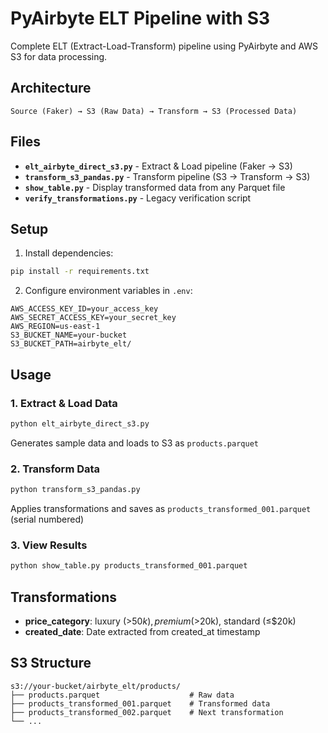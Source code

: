 # PyAirbyte ELT Pipeline with S3

Complete ELT (Extract-Load-Transform) pipeline using PyAirbyte and AWS S3 for data processing.

## Architecture

```
Source (Faker) → S3 (Raw Data) → Transform → S3 (Processed Data)
```

## Files

- **`elt_airbyte_direct_s3.py`** - Extract & Load pipeline (Faker → S3)
- **`transform_s3_pandas.py`** - Transform pipeline (S3 → Transform → S3)
- **`show_table.py`** - Display transformed data from any Parquet file
- **`verify_transformations.py`** - Legacy verification script

## Setup

1. Install dependencies:
```bash
pip install -r requirements.txt
```

2. Configure environment variables in `.env`:
```
AWS_ACCESS_KEY_ID=your_access_key
AWS_SECRET_ACCESS_KEY=your_secret_key
AWS_REGION=us-east-1
S3_BUCKET_NAME=your-bucket
S3_BUCKET_PATH=airbyte_elt/
```

## Usage

### 1. Extract & Load Data
```bash
python elt_airbyte_direct_s3.py
```
Generates sample data and loads to S3 as `products.parquet`

### 2. Transform Data
```bash
python transform_s3_pandas.py
```
Applies transformations and saves as `products_transformed_001.parquet` (serial numbered)

### 3. View Results
```bash
python show_table.py products_transformed_001.parquet
```

## Transformations

- **price_category**: luxury (>$50k), premium (>$20k), standard (≤$20k)
- **created_date**: Date extracted from created_at timestamp

## S3 Structure

```
s3://your-bucket/airbyte_elt/products/
├── products.parquet                    # Raw data
├── products_transformed_001.parquet    # Transformed data
├── products_transformed_002.parquet    # Next transformation
└── ...
```